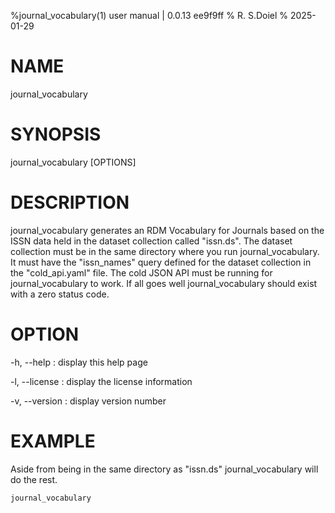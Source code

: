 %journal_vocabulary(1) user manual | 0.0.13  ee9f9ff
% R. S.Doiel
% 2025-01-29

# NAME
    
journal_vocabulary
    
# SYNOPSIS
    
journal_vocabulary [OPTIONS]
    
# DESCRIPTION

journal_vocabulary generates an RDM Vocabulary for Journals based on
the ISSN data held in the dataset collection called "issn.ds".
The dataset collection must be in the same directory where you
run journal_vocabulary.  It must have the "issn_names" query defined
for the dataset collection in the "cold_api.yaml" file. The
cold JSON API must be running for journal_vocabulary to work.
If all goes well journal_vocabulary should exist with a zero status code.

# OPTION

-h, --help
: display this help page

-l, --license
: display the license information

-v, --version
: display version number

# EXAMPLE

Aside from being in the same directory as "issn.ds" journal_vocabulary
will do the rest.

~~~shell
journal_vocabulary
~~~


